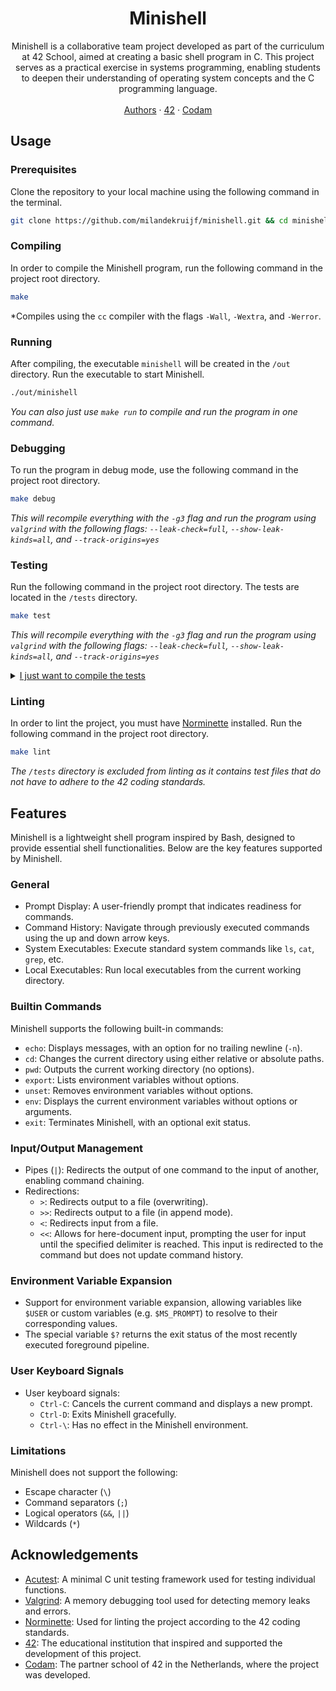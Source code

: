 <h1 align="center"><strong>Minishell</strong></h1>
<div align="center">Minishell is a collaborative team project developed as part of the curriculum at 42 School, aimed at creating a basic shell program in C. This project serves as a practical exercise in systems programming, enabling students to deepen their understanding of operating system concepts and the C programming language.</div>
<br />
<div align="center">
  <a href="AUTHORS.md">Authors</a>
  <span>·</span>
  <a href="https://42.fr">42</a>
  <span>·</span>
  <a href="https://www.codam.nl">Codam</a>
</div>

## Usage

### Prerequisites

Clone the repository to your local machine using the following command in the terminal.

```sh
git clone https://github.com/milandekruijf/minishell.git && cd minishell
```

### Compiling

In order to compile the Minishell program, run the following command in the project root directory.

```sh
make
```

*Compiles using the `cc` compiler with the flags `-Wall`, `-Wextra`, and `-Werror`.

### Running

After compiling, the executable `minishell` will be created in the `/out` directory. Run the executable to start Minishell.

```sh
./out/minishell
```

*You can also just use `make run` to compile and run the program in one command.*

### Debugging

To run the program in debug mode, use the following command in the project root directory.

```sh
make debug
```

*This will recompile everything with the `-g3` flag and run the program using `valgrind` with the following flags: `--leak-check=full`, `--show-leak-kinds=all`, and `--track-origins=yes`*

### Testing

Run the following command in the project root directory.
The tests are located in the `/tests` directory.

```sh
make test
```

*This will recompile everything with the `-g3` flag and run the program using `valgrind` with the following flags: `--leak-check=full`, `--show-leak-kinds=all`, and `--track-origins=yes`*

<details>
  <summary><u>I just want to compile the tests</u></summary>
  
  If you only want to compile the tests executable, run the following command in the project root directory.
  
  ```sh
  make tests
  ```

  *This won't compile with any extra flags.*
</details>

### Linting

In order to lint the project, you must have [Norminette](https://github.com/42School/norminette) installed. Run the following command in the project root directory.

```sh
make lint
```

*The `/tests` directory is excluded from linting as it contains test files that do not have to adhere to the 42 coding standards.*

## Features

Minishell is a lightweight shell program inspired by Bash, designed to provide essential shell functionalities. Below are the key features supported by Minishell.

### General

- Prompt Display: A user-friendly prompt that indicates readiness for commands.
- Command History: Navigate through previously executed commands using the up and down arrow keys.
- System Executables: Execute standard system commands like `ls`, `cat`, `grep`, etc.
- Local Executables: Run local executables from the current working directory.

### Builtin Commands

Minishell supports the following built-in commands:

- `echo`: Displays messages, with an option for no trailing newline (`-n`).
- `cd`: Changes the current directory using either relative or absolute paths.
- `pwd`: Outputs the current working directory (no options).
- `export`: Lists environment variables without options.
- `unset`: Removes environment variables without options.
- `env`: Displays the current environment variables without options or arguments.
- `exit`: Terminates Minishell, with an optional exit status.

### Input/Output Management

- Pipes (`|`): Redirects the output of one command to the input of another, enabling command chaining.
- Redirections:
  - `>`: Redirects output to a file (overwriting).
  - `>>`: Redirects output to a file (in append mode).
  - `<`: Redirects input from a file.
  - `<<`: Allows for here-document input, prompting the user for input until the specified delimiter is reached. This input is redirected to the command but does not update command history.

### Environment Variable Expansion

- Support for environment variable expansion, allowing variables like `$USER` or custom variables (e.g. `$MS_PROMPT`) to resolve to their corresponding values.
- The special variable `$?` returns the exit status of the most recently executed foreground pipeline.

### User Keyboard Signals

- User keyboard signals:
  - `Ctrl-C`: Cancels the current command and displays a new prompt.
  - `Ctrl-D`: Exits Minishell gracefully.
  - `Ctrl-\`: Has no effect in the Minishell environment.

### Limitations

Minishell does not support the following:

- Escape character (`\`)
- Command separators (`;`)
- Logical operators (`&&`, `||`)
- Wildcards (`*`)

## Acknowledgements

- [Acutest](https://github.com/mity/acutest): A minimal C unit testing framework used for testing individual functions.
- [Valgrind](https://valgrind.org/): A memory debugging tool used for detecting memory leaks and errors.
- [Norminette](https://github.com/42School/norminette): Used for linting the project according to the 42 coding standards.
- [42](https://42.fr): The educational institution that inspired and supported the development of this project.
- [Codam](https://www.codam.nl): The partner school of 42 in the Netherlands, where the project was developed.
